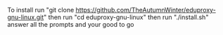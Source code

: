 To install run "git clone https://github.com/TheAutumnWinter/eduproxy-gnu-linux.git"
then run "cd eduproxy-gnu-linux"
then run "./install.sh"
answer all the prompts and your good to go
